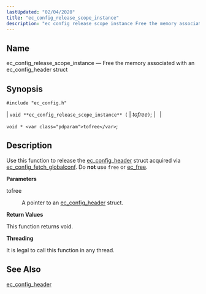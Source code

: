```yaml
---
lastUpdated: "02/04/2020"
title: "ec_config_release_scope_instance"
description: "ec config release scope instance Free the memory associated with an ec config header struct void ec config release scope instance tofree void tofree Use this function to release the ec config header struct acquired via ec config fetch globalconf Do not use free or ec free tofree A pointer..."
---
```


<a name="apis.ec_config_release_scope_instance"></a> 
## Name

ec_config_release_scope_instance — Free the memory associated with an ec_config_header struct

## Synopsis

`#include "ec_config.h"`

| `void **ec_config_release_scope_instance** (` | <var class="pdparam">tofree</var>`)`; |   |

`void * <var class="pdparam">tofree</var>`;<a name="idp57762384"></a> 
## Description

Use this function to release the [ec_config_header](/momentum/3/3-api/structs-ec-config-header) struct acquired via [ec_config_fetch_globalconf](/momentum/3/3-api/apis-ec-config-fetch-globalconf). Do **not** use `free` or [ec_free](/momentum/3/3-api/apis-ec-free).

**<a name="idp57766992"></a> Parameters**

<dl class="variablelist">

<dt>tofree</dt>

<dd>

A pointer to an [ec_config_header](/momentum/3/3-api/structs-ec-config-header) struct.

</dd>

</dl>

**<a name="idp57770480"></a> Return Values**

This function returns void.

**<a name="idp57771392"></a> Threading**

It is legal to call this function in any thread.

<a name="idp57772816"></a> 
## See Also

[ec_config_header](/momentum/3/3-api/structs-ec-config-header)